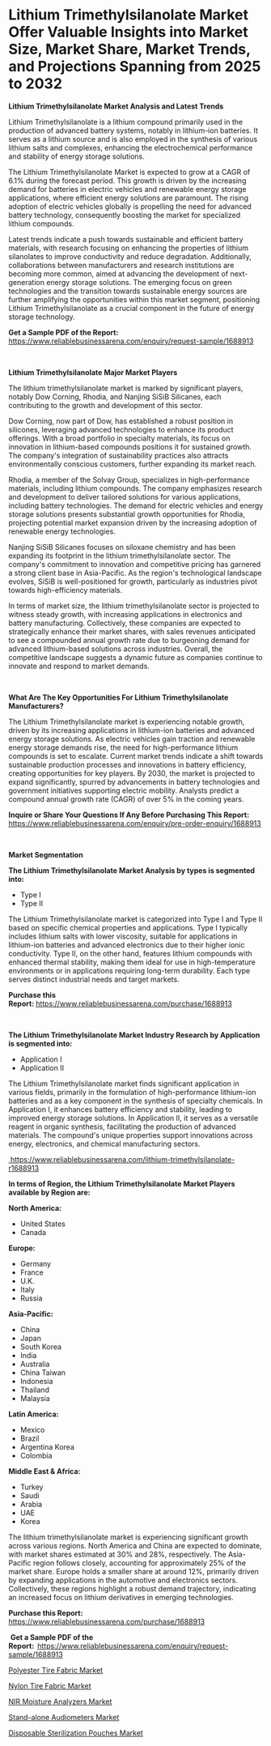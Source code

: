 <p><h1>Lithium Trimethylsilanolate Market Offer Valuable Insights into Market Size, Market Share, Market Trends, and Projections Spanning from 2025 to 2032</h1></p><p><strong>Lithium Trimethylsilanolate Market Analysis and Latest Trends</strong></p>
<p><p>Lithium Trimethylsilanolate is a lithium compound primarily used in the production of advanced battery systems, notably in lithium-ion batteries. It serves as a lithium source and is also employed in the synthesis of various lithium salts and complexes, enhancing the electrochemical performance and stability of energy storage solutions.</p><p>The Lithium Trimethylsilanolate Market is expected to grow at a CAGR of 6.1% during the forecast period. This growth is driven by the increasing demand for batteries in electric vehicles and renewable energy storage applications, where efficient energy solutions are paramount. The rising adoption of electric vehicles globally is propelling the need for advanced battery technology, consequently boosting the market for specialized lithium compounds.</p><p>Latest trends indicate a push towards sustainable and efficient battery materials, with research focusing on enhancing the properties of lithium silanolates to improve conductivity and reduce degradation. Additionally, collaborations between manufacturers and research institutions are becoming more common, aimed at advancing the development of next-generation energy storage solutions. The emerging focus on green technologies and the transition towards sustainable energy sources are further amplifying the opportunities within this market segment, positioning Lithium Trimethylsilanolate as a crucial component in the future of energy storage technology.</p></p>
<p><strong>Get a Sample PDF of the Report:&nbsp;</strong> <a href="https://www.reliablebusinessarena.com/enquiry/request-sample/1688913?utm_campaign=1420&utm_medium=2&utm_source=Github&utm_content=ia&utm_term=06012025&utm_id=lithium-trimethylsilanolate">https://www.reliablebusinessarena.com/enquiry/request-sample/1688913</a></p>
<p>&nbsp;</p>
<p><strong>Lithium Trimethylsilanolate Major Market Players</strong></p>
<p><p>The lithium trimethylsilanolate market is marked by significant players, notably Dow Corning, Rhodia, and Nanjing SiSiB Silicanes, each contributing to the growth and development of this sector. </p><p>Dow Corning, now part of Dow, has established a robust position in silicones, leveraging advanced technologies to enhance its product offerings. With a broad portfolio in specialty materials, its focus on innovation in lithium-based compounds positions it for sustained growth. The company's integration of sustainability practices also attracts environmentally conscious customers, further expanding its market reach.</p><p>Rhodia, a member of the Solvay Group, specializes in high-performance materials, including lithium compounds. The company emphasizes research and development to deliver tailored solutions for various applications, including battery technologies. The demand for electric vehicles and energy storage solutions presents substantial growth opportunities for Rhodia, projecting potential market expansion driven by the increasing adoption of renewable energy technologies.</p><p>Nanjing SiSiB Silicanes focuses on siloxane chemistry and has been expanding its footprint in the lithium trimethylsilanolate sector. The company's commitment to innovation and competitive pricing has garnered a strong client base in Asia-Pacific. As the region's technological landscape evolves, SiSiB is well-positioned for growth, particularly as industries pivot towards high-efficiency materials.</p><p>In terms of market size, the lithium trimethylsilanolate sector is projected to witness steady growth, with increasing applications in electronics and battery manufacturing. Collectively, these companies are expected to strategically enhance their market shares, with sales revenues anticipated to see a compounded annual growth rate due to burgeoning demand for advanced lithium-based solutions across industries. Overall, the competitive landscape suggests a dynamic future as companies continue to innovate and respond to market demands.</p></p>
<p>&nbsp;</p>
<p><strong>What Are The Key Opportunities For Lithium Trimethylsilanolate Manufacturers?</strong></p>
<p><p>The Lithium Trimethylsilanolate market is experiencing notable growth, driven by its increasing applications in lithium-ion batteries and advanced energy storage solutions. As electric vehicles gain traction and renewable energy storage demands rise, the need for high-performance lithium compounds is set to escalate. Current market trends indicate a shift towards sustainable production processes and innovations in battery efficiency, creating opportunities for key players. By 2030, the market is projected to expand significantly, spurred by advancements in battery technologies and government initiatives supporting electric mobility. Analysts predict a compound annual growth rate (CAGR) of over 5% in the coming years.</p></p>
<p><strong>Inquire or Share Your Questions If Any Before Purchasing This Report:</strong> <a href="https://www.reliablebusinessarena.com/enquiry/pre-order-enquiry/1688913?utm_campaign=1420&utm_medium=2&utm_source=Github&utm_content=ia&utm_term=06012025&utm_id=lithium-trimethylsilanolate">https://www.reliablebusinessarena.com/enquiry/pre-order-enquiry/1688913</a></p>
<p>&nbsp;</p>
<p><strong>Market Segmentation</strong></p>
<p><strong>The Lithium Trimethylsilanolate Market Analysis by types is segmented into:</strong></p>
<p><ul><li>Type I</li><li>Type II</li></ul></p>
<p><p>The Lithium Trimethylsilanolate market is categorized into Type I and Type II based on specific chemical properties and applications. Type I typically includes lithium salts with lower viscosity, suitable for applications in lithium-ion batteries and advanced electronics due to their higher ionic conductivity. Type II, on the other hand, features lithium compounds with enhanced thermal stability, making them ideal for use in high-temperature environments or in applications requiring long-term durability. Each type serves distinct industrial needs and target markets.</p></p>
<p><strong>Purchase this Report:&nbsp;</strong><a href="https://www.reliablebusinessarena.com/purchase/1688913?utm_campaign=1420&utm_medium=2&utm_source=Github&utm_content=ia&utm_term=06012025&utm_id=lithium-trimethylsilanolate">https://www.reliablebusinessarena.com/purchase/1688913</a></p>
<p>&nbsp;</p>
<p><strong>The Lithium Trimethylsilanolate Market Industry Research by Application is segmented into:</strong></p>
<p><ul><li>Application I</li><li>Application II</li></ul></p>
<p><p>The Lithium Trimethylsilanolate market finds significant application in various fields, primarily in the formulation of high-performance lithium-ion batteries and as a key component in the synthesis of specialty chemicals. In Application I, it enhances battery efficiency and stability, leading to improved energy storage solutions. In Application II, it serves as a versatile reagent in organic synthesis, facilitating the production of advanced materials. The compound's unique properties support innovations across energy, electronics, and chemical manufacturing sectors.</p></p>
<p><a href="https://www.reliablebusinessarena.com/lithium-trimethylsilanolate-r1688913?utm_campaign=1420&utm_medium=2&utm_source=Github&utm_content=ia&utm_term=06012025&utm_id=lithium-trimethylsilanolate">&nbsp;https://www.reliablebusinessarena.com/lithium-trimethylsilanolate-r1688913</a></p>
<p><strong>In terms of Region, the Lithium Trimethylsilanolate Market Players available by Region are:</strong></p>
<p>
    <p> <strong> North America: </strong>
        <ul>
            <li>United States</li>
            <li>Canada</li>
        </ul>
        </p> 
    <p> <strong> Europe: </strong>
        <ul>
            <li>Germany</li>
            <li>France</li>
            <li>U.K.</li>
            <li>Italy</li>
            <li>Russia</li>
        </ul>
        </p> 
    <p> <strong> Asia-Pacific: </strong>
        <ul>
            <li>China</li>
            <li>Japan</li>
            <li>South Korea</li>
            <li>India</li>
            <li>Australia</li>
            <li>China Taiwan</li>
            <li>Indonesia</li>
            <li>Thailand</li>
            <li>Malaysia</li>
        </ul>
        </p> 
    <p> <strong> Latin America: </strong>
        <ul>
            <li>Mexico</li>
            <li>Brazil</li>
            <li>Argentina Korea</li>
            <li>Colombia</li>
        </ul>
        </p> 
    <p> <strong> Middle East & Africa: </strong>
        <ul>
            <li>Turkey</li>
            <li>Saudi</li>
            <li>Arabia</li>
            <li>UAE</li>
            <li>Korea</li>
        </ul>
    </p>
    </p>
<p><p>The lithium trimethylsilanolate market is experiencing significant growth across various regions. North America and China are expected to dominate, with market shares estimated at 30% and 28%, respectively. The Asia-Pacific region follows closely, accounting for approximately 25% of the market share. Europe holds a smaller share at around 12%, primarily driven by expanding applications in the automotive and electronics sectors. Collectively, these regions highlight a robust demand trajectory, indicating an increased focus on lithium derivatives in emerging technologies.</p></p>
<p><strong>Purchase this Report: </strong><a href="https://www.reliablebusinessarena.com/purchase/1688913?utm_campaign=1420&utm_medium=2&utm_source=Github&utm_content=ia&utm_term=06012025&utm_id=lithium-trimethylsilanolate">https://www.reliablebusinessarena.com/purchase/1688913</a></p>
<p>&nbsp;<strong>Get a Sample PDF of the Report:&nbsp;&nbsp;</strong><a href="https://www.reliablebusinessarena.com/enquiry/request-sample/1688913?utm_campaign=1420&utm_medium=2&utm_source=Github&utm_content=ia&utm_term=06012025&utm_id=lithium-trimethylsilanolate">https://www.reliablebusinessarena.com/enquiry/request-sample/1688913</a></p>
<p><strong></strong></p>
<p><p><a href="https://www.linkedin.com/pulse/future-growth-polyester-tire-fabric-market-122-cagr-2025-adv7f?utm_campaign=1420&utm_medium=2&utm_source=Github&utm_content=ia&utm_term=06012025&utm_id=lithium-trimethylsilanolate">Polyester Tire Fabric Market</a></p><p><a href="https://www.linkedin.com/pulse/market-size-growth-nylon-tire-fabric-markrt-upcoming-years-i63gf?utm_campaign=1420&utm_medium=2&utm_source=Github&utm_content=ia&utm_term=06012025&utm_id=lithium-trimethylsilanolate">Nylon Tire Fabric Market</a></p><p><a href="https://www.linkedin.com/pulse/market-revenue-growth-forecast-nir-moisture-analyzers-68-cagr-uflof?utm_campaign=1420&utm_medium=2&utm_source=Github&utm_content=ia&utm_term=06012025&utm_id=lithium-trimethylsilanolate">NIR Moisture Analyzers Market</a></p><p><a href="https://www.linkedin.com/pulse/stand-alone-audiometers-market-overview-significant-growth-c3zgf?utm_campaign=1420&utm_medium=2&utm_source=Github&utm_content=ia&utm_term=06012025&utm_id=lithium-trimethylsilanolate">Stand-alone Audiometers Market</a></p><p><a href="https://www.linkedin.com/pulse/comprehensive-disposable-sterilization-pouches-market-report-ykkgf?utm_campaign=1420&utm_medium=2&utm_source=Github&utm_content=ia&utm_term=06012025&utm_id=lithium-trimethylsilanolate">Disposable Sterilization Pouches Market</a></p></p>